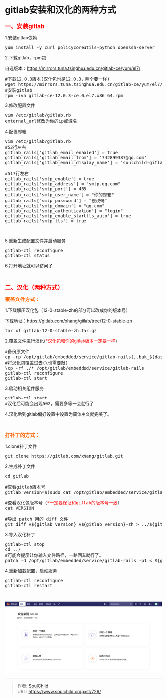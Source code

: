 # gitlab安装和汉化的两种方式

<!--more-->
<span style="font-size: 14pt; color: #ff0000;"><strong>一、安装gitlab</strong></span>

1.安装gitlab依赖
<pre>yum install -y curl policycoreutils-python openssh-server</pre>
2.下载gitlab，rpm包

自选版本：https://mirrors.tuna.tsinghua.edu.cn/gitlab-ce/yum/el7/
<pre>#下载12.0.3版本(汉化包也是12.0.3，两个要一样)
wget https://mirrors.tuna.tsinghua.edu.cn/gitlab-ce/yum/el7/gitlab-ce-12.0.3-ce.0.el7.x86_64.rpm
#安装gitlab
rpm -ivh gitlab-ce-12.0.3-ce.0.el7.x86_64.rpm</pre>
3.修改配置文件
<pre>vim /etc/gitlab/gitlab.rb
external_url修改为你的ip或域名</pre>
4.配置邮箱
<pre>vim /etc/gitlab/gitlab.rb
#52行左右
gitlab_rails['gitlab_email_enabled'] = true
gitlab_rails['gitlab_email_from'] = '742899387@qq.com'
gitlab_rails['gitlab_email_display_name'] = 'soulchild-gitlab'

#517行左右
gitlab_rails['smtp_enable'] = true
gitlab_rails['smtp_address'] = "smtp.qq.com"
gitlab_rails['smtp_port'] = 465
gitlab_rails['smtp_user_name'] = "你的邮箱"
gitlab_rails['smtp_password'] = "授权码"
gitlab_rails['smtp_domain'] = "qq.com"
gitlab_rails['smtp_authentication'] = "login"
gitlab_rails['smtp_enable_starttls_auto'] = true
gitlab_rails['smtp_tls'] = true</pre>
&nbsp;

5.重新生成配置文件并启动服务
<pre>gitlab-ctl reconfigure
gitlab-ctl status</pre>
6.打开地址就可以访问了

&nbsp;

<span style="color: #ff0000; font-size: 14pt;"><strong>二、汉化（两种方式）</strong></span>

<span style="font-size: 12pt;"><strong><span style="color: #ff6600;">覆盖文件方式：</span></strong></span>

1.下载解压汉化包（12-0-stable-zh的部分可以改成你的版本号）

下载地址：https://gitlab.com/xhang/gitlab/tree/12-0-stable-zh
<pre>tar xf gitlab-12-0-stable-zh.tar.gz</pre>
2.覆盖文件进行汉化(<span style="color: #ff0000;">*汉化包和你的gitlab版本一定要一样</span>)
<pre>#备份原文件
cp -rp /opt/gitlab/embedded/service/gitlab-rails{,.bak_$(date +%F)}
#将汉化包覆盖过去(\也需要敲)
\cp -rf ./* /opt/gitlab/embedded/service/gitlab-rails
gitlab-ctl reconfigure
gitlab-ctl start</pre>
3.启动相关组件服务
<pre>gitlab-ctl start
#汉化后可能会出现502，需要多等一会就行了</pre>
4.汉化后到gitlab偏好设置中设置为简体中文就完美了。

&nbsp;

<span style="font-size: 12pt; color: #ff6600;"><strong>打补丁的方式：</strong></span>

1.clone补丁文件
<pre>git clone https://gitlab.com/xhang/gitlab.git</pre>
2.生成补丁文件
<pre>cd gitlab

#查看gitlab版本号
gitlab_version=$(sudo cat /opt/gitlab/embedded/service/gitlab-rails/VERSION) &amp;&amp; echo $gitlab_version

#查看汉化包版本号（<span style="color: #ff0000;">*一定要保证和gitlab的版本号一致</span>）
cat VERSION

#导出 patch 用的 diff 文件
git diff v${gitlab_version} v${gitlab_version}-zh &gt; ../${gitlab_version}-zh.diff</pre>
3.导入汉化补丁
<pre>gitlab-ctl stop
cd ../
#可能会提示让你输入文件路径，一路回车就行了。
patch -d /opt/gitlab/embedded/service/gitlab-rails -p1 &lt; ${gitlab_version}-zh.diff</pre>
4.重新加载配置，启动服务
<pre>gitlab-ctl reconfigure
gitlab-ctl restart</pre>
&nbsp;

<img src="images/143ed035cf4cfe48c1642a93a792126c.png" />


---

> 作者: [SoulChild](https://www.soulchild.cn)  
> URL: https://www.soulchild.cn/post/729/  

